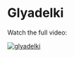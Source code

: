 Glyadelki
=========

Watch the full video:

[![glyadelki](https://img.youtube.com/vi/O2MDohUIzIM/0.jpg)](https://www.youtube.com/watch?v=O2MDohUIzIM)
